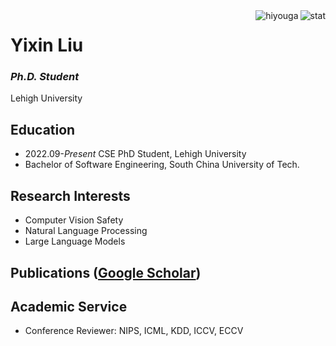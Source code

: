 <img align="right" src="https://github-readme-stats.vercel.app/api?username=hiyouga&show_icons=true&theme=transparent&hide_title=true&hide_rank=true" alt="stat" />
<img align="right" src="https://komarev.com/ghpvc/?username=hiyouga" alt="hiyouga" />

# Yixin Liu

### *Ph.D. Student*

Lehigh University

## Education

- 2022.09-*Present* CSE PhD Student, Lehigh University
- Bachelor of Software Engineering, South China University of Tech.

## Research Interests
- Computer Vision Safety
- Natural Language Processing
- Large Language Models


## Publications ([Google Scholar](https://scholar.google.com/citations?user=0GcGHncAAAAJ&hl=en))

## Academic Service

- Conference Reviewer: NIPS, ICML, KDD, ICCV, ECCV
